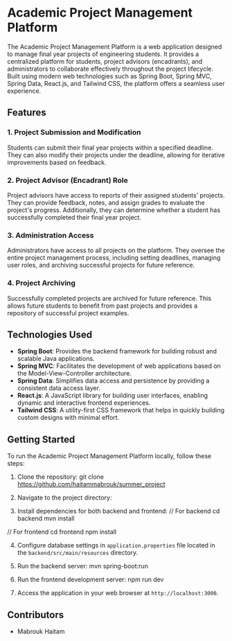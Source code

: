 # Academic Project Management Platform

The Academic Project Management Platform is a web application designed to manage final year projects of engineering students. It provides a centralized platform for students, project advisors (encadrants), and administrators to collaborate effectively throughout the project lifecycle. Built using modern web technologies such as Spring Boot, Spring MVC, Spring Data, React.js, and Tailwind CSS, the platform offers a seamless user experience.

## Features

### 1. Project Submission and Modification
Students can submit their final year projects within a specified deadline. They can also modify their projects under the deadline, allowing for iterative improvements based on feedback.

### 2. Project Advisor (Encadrant) Role
Project advisors have access to reports of their assigned students' projects. They can provide feedback, notes, and assign grades to evaluate the project's progress. Additionally, they can determine whether a student has successfully completed their final year project.

### 3. Administration Access
Administrators have access to all projects on the platform. They oversee the entire project management process, including setting deadlines, managing user roles, and archiving successful projects for future reference.

### 4. Project Archiving
Successfully completed projects are archived for future reference. This allows future students to benefit from past projects and provides a repository of successful project examples.

## Technologies Used

- **Spring Boot**: Provides the backend framework for building robust and scalable Java applications.
- **Spring MVC**: Facilitates the development of web applications based on the Model-View-Controller architecture.
- **Spring Data**: Simplifies data access and persistence by providing a consistent data access layer.
- **React.js**: A JavaScript library for building user interfaces, enabling dynamic and interactive frontend experiences.
- **Tailwind CSS**: A utility-first CSS framework that helps in quickly building custom designs with minimal effort.

## Getting Started

To run the Academic Project Management Platform locally, follow these steps:

1. Clone the repository:
git clone https://github.com/haitammabrouk/summer_project


2. Navigate to the project directory:

3. Install dependencies for both backend and frontend:
// For backend
cd backend
mvn install

// For frontend
cd frontend
npm install


4. Configure database settings in `application.properties` file located in the `backend/src/main/resources` directory.

5. Run the backend server:
mvn spring-boot:run

6. Run the frontend development server:
npm run dev

7. Access the application in your web browser at `http://localhost:3000`.

## Contributors

- Mabrouk Haitam
